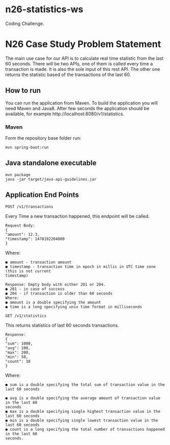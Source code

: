 # n26-statistics-ws
Coding Challenge.

# N26 Case Study Problem Statement
The main use case for our API is
to calculate real time statistic from the last 60 seconds. There will be two APIs, one of
them is called every time a transaction is made. It is also the sole input of this rest
API. The other one returns the statistic based of the transactions of the last 60.

## How to run
You can run the application from Maven. To build the application you will need Maven and Java8. After few seconds the application should be available, for example http://localhost:8080/v1/statistics.

### Maven
Form the repository base folder run:
```
mvn spring-boot:run
```
## Java standalone executable
```
mvn package
java -jar target/java-api-guidelines.jar
```
## Application End Points 
````
POST /v1/transactions
````
Every Time a new transaction happened, this endpoint will be called.
```
Request Body:
{
"amount": 12.3,
"timestamp": 1478192204000
}
```

Where:
````
● amount - transaction amount
● timestamp - transaction time in epoch in millis in UTC time zone (this is not current
timestamp)

Response: Empty body with either 201 or 204.
● 201 - in case of success
● 204 - if transaction is older than 60 seconds
Where:
● amount is a double specifying the amount
● time is a long specifying unix time format in milliseconds
````
````
GET /v1/statistics
````
This returns statistics of last 60 seconds transactions.
```
Response:
{
"sum": 1000,
"avg": 100,
"max": 200,
"min": 50,
"count": 10
}
```
Where:
```
● sum is a double specifying the total sum of transaction value in the last 60 seconds

● avg is a double specifying the average amount of transaction value in the last 60
seconds
● max is a double specifying single highest transaction value in the last 60 seconds
● min is a double specifying single lowest transaction value in the last 60 seconds
● count is a long specifying the total number of transactions happened in the last 60
seconds.
```